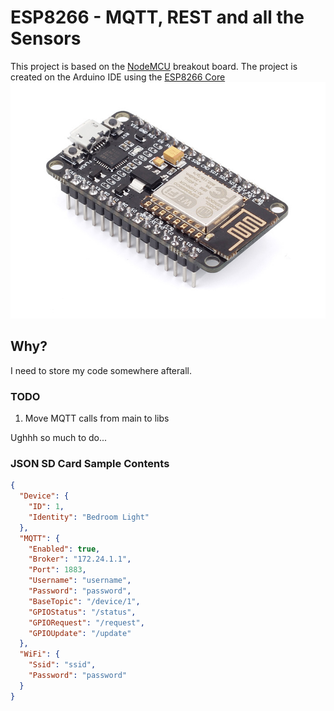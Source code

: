 # ESP8266 - MQTT, REST and all the Sensors
This project is based on the [NodeMCU](https://github.com/nodemcu/nodemcu-firmware) breakout board. The project is created on the Arduino IDE using the [ESP8266 Core](https://github.com/esp8266/Arduino)
![Alt](https://raw.githubusercontent.com/JannieBunny/Arduino/master/docs/nodemcu.jpg "NodeMCU")

## Why?

I need to store my code somewhere afterall.

### TODO

1. Move MQTT calls from main to libs

Ughhh so much to do...

### JSON SD Card Sample Contents

```json
{
  "Device": {
    "ID": 1,
    "Identity": "Bedroom Light"
  },
  "MQTT": {
    "Enabled": true,
    "Broker": "172.24.1.1",
    "Port": 1883,
    "Username": "username",
    "Password": "password",
    "BaseTopic": "/device/1",
    "GPIOStatus": "/status",
    "GPIORequest": "/request",
    "GPIOUpdate": "/update"
  },
  "WiFi": {
    "Ssid": "ssid",
    "Password": "password"
  }
}
```